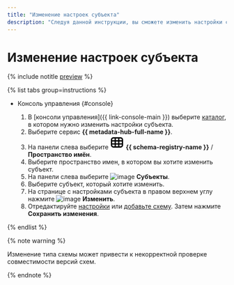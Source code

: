 ```yaml
---
title: "Изменение настроек субъекта"
description: "Следуя данной инструкции, вы сможете изменить настройки субъекта."
---
```


# Изменение настроек субъекта

{% include notitle [preview](../../_includes/note-preview.md) %}

{% list tabs group=instructions %}

- Консоль управления {#console}
  
  1. В [консоли управления]({{ link-console-main }}) выберите [каталог](../../resource-manager/concepts/resources-hierarchy.md#folder), в котором нужно изменить настройки субъекта.
  1. Выберите сервис **{{ metadata-hub-full-name }}**.
  1. Hа панели слева выберите ![image](../../_assets/console-icons/layout-cells.svg) **{{ schema-registry-name }}** / **Пространство имён**.
  1. Выберите пространство имен, в котором вы хотите изменить субъект.
  1. На панели слева выберите ![image](../../_assets/console-icons/layers-3-diagonal.svg) **Субъекты**.
  1. Выберите субъект, который хотите изменить.
  1. На странице с настройками субъекта в правом верхнем углу нажмите ![image](../../_assets/console-icons/pencil.svg) **Изменить**.
  1. Отредактируйте [настройки](create-subject.md) или [добавьте схему](add-schema.md). Затем нажмите **Сохранить изменения**.

{% endlist %}

{% note warning %}

Изменение типа схемы может привести к некорректной проверке совместимости версий схем. 

{% endnote %}
